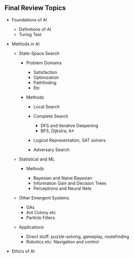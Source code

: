 ## Final Review Topics

* Foundations of AI

    * Definitions of AI
    * Turing Test

* Methods in AI

    * State-Space Search
  
        * Problem Domains

            * Satisfaction
            * Optimization
            * Pathfinding
            * Etc

        * Methods
            * Local Search
            * Complete Search

                * DFS and Iterative Deepening
                * BFS, Dijkstra, A*

            * Logical Representation, SAT solvers
            * Adversary Search


    * Statistical and ML

        * Methods

            * Bayesian and Naive Bayesian
            * Information Gain and Decision Trees
            * Perceptrons and Neural Nets

    * Other Emergent Systems

        * GAs
        * Ant Colony etc
        * Particle Filters

    * Applications

        * Direct stuff: puzzle-solving, gameplay, routefinding
        * Robotics etc: Navigation and control

* Ethics of AI
